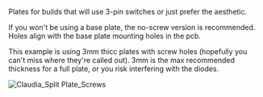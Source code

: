 Plates for builds that will use 3-pin switches or just prefer the aesthetic.

If you won't be using a base plate, the no-screw version is recommended. Holes align with the base plate mounting holes in the pcb.

This example is using 3mm thicc plates with screw holes (hopefully you can't miss where they're called out). 3mm is the max recommended thickness for a full plate, or you risk interfering with the diodes.

![Claudia_Split Plate_Screws](https://user-images.githubusercontent.com/69826495/154329802-1c3a660b-92aa-4060-84d7-a38b19f3ca8d.jpg)

